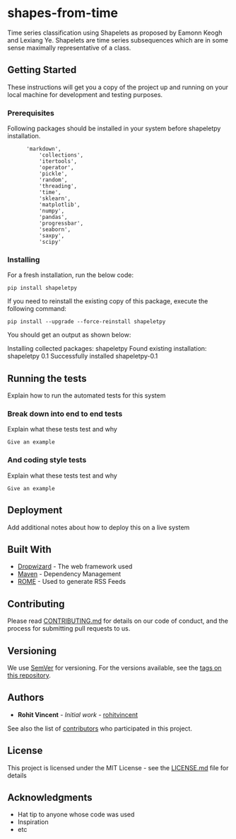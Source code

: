 # shapes-from-time

Time series classification using Shapelets as proposed by Eamonn Keogh and Lexiang Ye. Shapelets are time series subsequences which are in some sense maximally representative of a class. 

## Getting Started

These instructions will get you a copy of the project up and running on your local machine for development and testing purposes. 

### Prerequisites

Following packages should be installed in your system before shapeletpy installation.

```
      'markdown',
		  'collections',
		  'itertools',
		  'operator',
		  'pickle',
		  'random',
		  'threading',
		  'time',
		  'sklearn',
		  'matplotlib',
		  'numpy',
		  'pandas',
		  'progressbar',
		  'seaborn',
		  'saxpy',
		  'scipy'
```

### Installing

For a fresh installation, run the below code:

```
pip install shapeletpy
```

If you need to reinstall the existing copy of this package, execute the following command:

```
pip install --upgrade --force-reinstall shapeletpy
```
You should get an output as shown below:

Installing collected packages: shapeletpy
  Found existing installation: shapeletpy 0.1
Successfully installed shapeletpy-0.1

## Running the tests

Explain how to run the automated tests for this system

### Break down into end to end tests

Explain what these tests test and why

```
Give an example
```

### And coding style tests

Explain what these tests test and why

```
Give an example
```

## Deployment

Add additional notes about how to deploy this on a live system

## Built With

* [Dropwizard](http://www.dropwizard.io/1.0.2/docs/) - The web framework used
* [Maven](https://maven.apache.org/) - Dependency Management
* [ROME](https://rometools.github.io/rome/) - Used to generate RSS Feeds

## Contributing

Please read [CONTRIBUTING.md](https://gist.github.com/PurpleBooth/b24679402957c63ec426) for details on our code of conduct, and the process for submitting pull requests to us.

## Versioning

We use [SemVer](http://semver.org/) for versioning. For the versions available, see the [tags on this repository](https://github.com/your/project/tags). 

## Authors

* **Rohit Vincent** - *Initial work* - [rohitvincent](https://github.com/rohitvincent)

See also the list of [contributors](https://github.com/your/project/contributors) who participated in this project.

## License

This project is licensed under the MIT License - see the [LICENSE.md](LICENSE.md) file for details

## Acknowledgments

* Hat tip to anyone whose code was used
* Inspiration
* etc
